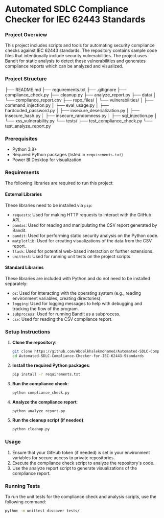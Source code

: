 # Automated SDLC Compliance Checker for IEC 62443 Standards

### Project Overview
This project includes scripts and tools for automating security compliance checks against IEC 62443 standards.
The repository contains sample code files that intentionally include security vulnerabilities. The project uses Bandit for static analysis to detect these vulnerabilities and generates compliance reports which can be analyzed and visualized.
### Project Structure
├── README.md
├── requirements.txt
├── .gitignore
├── compliance_check.py
├── cleanup.py
├── analyze_report.py
├── data/
│   └── compliance_report.csv
├── repo_files/
│   └── vulnerabilities/
│       ├── command_injection.py
│       ├── eval_usage.py
│       ├── hardcoded_password.py
│       ├── insecure_deserialization.py
│       ├── insecure_hash.py
│       ├── insecure_randomness.py
│       ├── sql_injection.py
│       └── xss_vulnerability.py
└── tests/
    ├── test_compliance_check.py
    └── test_analyze_report.py
### Prerequisites
- Python 3.8+
- Required Python packages (listed in `requirements.txt`)
- Power BI Desktop for visualization 

### Requirements
The following libraries are required to run this project:

#### External Libraries
These libraries need to be installed via `pip`:
- `requests`: Used for making HTTP requests to interact with the GitHub API.
- `pandas`: Used for reading and manipulating the CSV report generated by Bandit.
- `bandit`: Used for performing static security analysis on the Python code.
- `matplotlib`: Used for creating visualizations of the data from the CSV report.
- `flask`: Used for potential web-based interaction or further extensions.
- `unittest`: Used for running unit tests on the project scripts.

#### Standard Libraries
These libraries are included with Python and do not need to be installed separately:
- `os`: Used for interacting with the operating system (e.g., reading environment variables, creating directories).
- `logging`: Used for logging messages to help with debugging and tracking the flow of the program.
- `subprocess`: Used for running Bandit as a subprocess.
- `csv`: Used for reading the CSV compliance report.

### Setup Instructions

1. **Clone the repository**:
    ```sh
    git clone https://github.com/Abdelkhalekmohamed/Automated-SDLC-Compliance-Checker-for-IEC-62443-Standards.git
    cd Automated-SDLC-Compliance-Checker-for-IEC-62443-Standards
    ```

2. **Install the required Python packages**:
    ```sh
    pip install -r requirements.txt
    ```

3. **Run the compliance check**:
    ```sh
    python compliance_check.py
    ```

4. **Analyze the compliance report**:
    ```sh
    python analyze_report.py
    ```

5. **Run the cleanup script (if needed)**:
    ```sh
    python cleanup.py
    ```

### Usage

1. Ensure that your GitHub token (if needed) is set in your environment variables for secure access to private repositories.
2. Execute the compliance check script to analyze the repository's code.
3. Use the analyze report script to generate visualizations of the compliance report.

### Running Tests

To run the unit tests for the compliance check and analysis scripts, use the following command:

```sh
python -m unittest discover tests/

